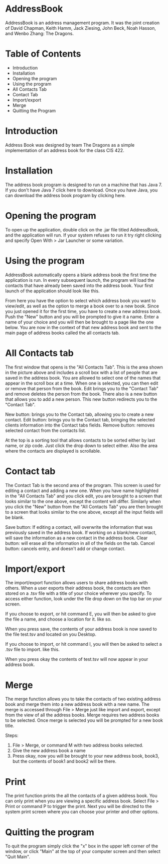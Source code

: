 AddressBook
===========
AddressBook is an address management program. It was the joint creation of David Chapman, Keith Hamm, Jack Ziesing,
John Beck, Noah Hasson, and Wenbo Zhang: The Dragons.

Table of Contents
=================
- Introduction
- Installation
- Opening the program
- Using the program
- All Contacts Tab
- Contact Tab
- Import/export
- Merge
- Quitting the Program

Introduction
============

Address Book was designed by team The Dragons as a simple implementation of an address book for the class CIS 422.

Installation
============
The address book program is designed to run on a machine that has Java 7.  If you don't have Java 7 click here to
download. Once you have Java, you can download the address book program by clicking here.

Opening the program
===================
To open up the application, double click on the .jar file titled AddressBook, and the application will run.
If your system refuses to run it try right clicking and specify Open With > Jar Launcher or some variation.

Using the program
=================
AddressBook automatically opens a blank address book the first time the application is run. In every subsequent
launch, the program will load the contacts that have already been saved into the address book. Your first launch
of the application should look like this.

From here you have the option to select which address book you want to view/edit, as well as the option to merge
a book over to a new book.  Since you just opened it for the first time, you have to create a new address book.
Push the "New" button and you will be prompted to give it a name.  Enter a name of your choice and you will then
be brought to a page like the one below.  You are now in the context of that new address book and sent to the main
page of address books called the all contacts tab.

All Contacts tab
================
The first window that opens is the "All Contacts Tab".  This is the area shown in the picture above and
includes a scroll box with a list of people that are saved in the address book. You are allowed to select one of
the names that appear in the scroll box at a time.  When one is selected, you can then edit or remove that person
from the book.  Edit brings you to the "Contact Tab" and remove deletes the person from the book.  There also is a
new button that allows you to add a new person. This new button redirects you to the "Contact Tab".

New button: brings you to the Contact tab, allowing you to create a new contact.
Edit button: brings you to the Contact tab, bringing the selected clients information into the Contact tabs fields.
Remove button: removes selected contact from the contacts list.

At the top is a sorting tool that allows contacts to be sorted either by last name, or zip code.
Just click the drop down to select either.  Also the area where the contacts are displayed is scrollable.

Contact tab
===========
The Contact Tab is the second area of the program.  This screen is used for editing a contact and adding a new one.
When you have name highlighted in the "All Contacts Tab" and you click edit, you are brought to a screen that looks
similar to the one above, except the content will differ.   Similarly when you click the "New" button from the
"All Contacts Tab" you are then brought to a screen that looks similar to the one above, except all the input fields
will be blank.

Save button: If editing a contact, will overwrite the information that was previously saved in the address book.
             If working on a blank/new contact, will save the information as a new contact in the address book.
Clear button: will erase all the information in all of the fields on the tab.
Cancel button: cancels entry, and doesn't add or change contact.

Import/export
=============
The import/export function allows users to share address books with others.
When a user exports their address book, the contacts are then stored on a .tsv file with a title of your choice
wherever you specify. To access either function, look under the file drop down on the top bar on your screen.

If you choose to export, or hit command E, you will then be asked to give the file a name, and choose a location
for it. like so.

When you press save, the contents of your address book is now saved to the file test.tsv and located on you Desktop.

If you choose to import, or hit command I, you will then be asked to select a .tsv file to import. like this.

When you press okay the contents of test.tsv will now appear in your address book.

Merge
=====
The merge function allows you to take the contacts of two existing address book and merge them into a
new address book with a new name.  The merge is accessed through File > Merge just like import and export,
except from the view of all the address books. Merge requires two address books to be selected.  Once merge is
selected you will be prompted for a new book title.

Steps:

1. File > Merge, or command M with two address books selected.
2. Give the new address book a name
3. Press okay, now you will be brought to your new address book, book3, but the contents of book1 and book2 will be
there.

Print
=====
The print function prints the all the contacts of a given address book.  You can only print when you are viewing
a specific address book.  Select File > Print or command P to trigger the print.  Next you will be directed to the
system print screen where you can choose your printer and other options.

Quitting the program
====================
To quit the program simply click the "x" box in the upper left corner of the window, or click "Main" at the top of
your computer screen and then select "Quit Main".